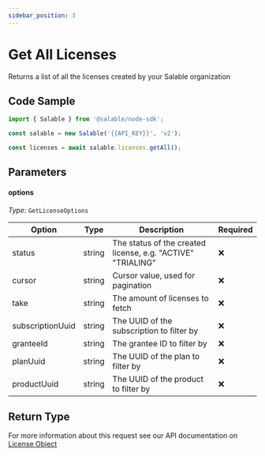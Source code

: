```yaml
---
sidebar_position: 3
---
```


# Get All Licenses

Returns a list of all the licenses created by your Salable organization

## Code Sample

```typescript
import { Salable } from '@salable/node-sdk';

const salable = new Salable('{{API_KEY}}', 'v2');

const licenses = await salable.licenses.getAll();
```

## Parameters

#### options

_Type:_ `GetLicenseOptions`

| Option           | Type   | Description                                                 | Required |
| ---------------- | ------ | ----------------------------------------------------------- | -------- |
| status           | string | The status of the created license, e.g. "ACTIVE" "TRIALING" | ❌        |
| cursor           | string | Cursor value, used for pagination                           | ❌        |
| take             | string | The amount of licenses to fetch                             | ❌        |
| subscriptionUuid | string | The UUID of the subscription to filter by                   | ❌        |
| granteeId        | string | The grantee ID to filter by                                 | ❌        |
| planUuid         | string | The UUID of the plan to filter by                           | ❌        |
| productUuid      | string | The UUID of the product to filter by                        | ❌        |

## Return Type

For more information about this request see our API documentation on [License Object](https://docs.salable.app/api/v2#tag/Licenses/operation/getLicenseByUuid)
